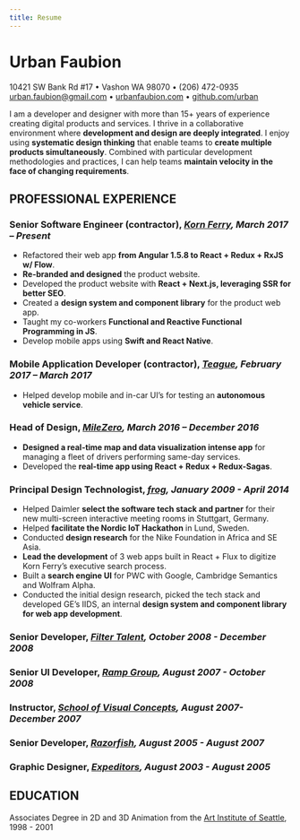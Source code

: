 ```yaml
---
title: Resume
---
```


# Urban Faubion

10421 SW Bank Rd #17 • Vashon WA 98070 • (206) 472-0935<br/>
[urban.faubion@gmail.com](mailto:urban.faubion@gmail.com) •
[urbanfaubion.com](https://urbanfaubion.com) •
[github.com/urban](https://github.com/urban)

I am a developer and designer with more than 15+ years of experience creating digital products and services. I thrive in a collaborative environment where **development and design are deeply integrated**. I enjoy using **systematic design thinking** that enable teams to **create multiple products simultaneously**. Combined with particular development methodologies and practices, I can help teams **maintain velocity in the face of changing requirements**.

## PROFESSIONAL EXPERIENCE

### **Senior Software Engineer (contractor)**, _[Korn Ferry](https://kornferry.com), March 2017 – Present_

* Refactored their web app **from Angular 1.5.8 to React + Redux + RxJS w/
  Flow**.
* **Re-branded and designed** the product website.
* Developed the product website with **React + Next.js, leveraging SSR for better SEO**.
* Created a **design system and component library** for the product web app.
* Taught my co-workers **Functional and Reactive Functional Programming in JS**.
* Develop mobile apps using **Swift and React Native**.

### **Mobile Application Developer (contractor)**, _[Teague](http://teague.com/), February 2017 – March 2017_

* Helped develop mobile and in-car UI’s for testing an **autonomous vehicle service**.

### **Head of Design**, _[MileZero](https://www.milezero.com/), March 2016 – December 2016_

* **Designed a real-time map and data visualization intense app** for managing a fleet of drivers performing same-day services.
* Developed the **real-time app using React + Redux + Redux-Sagas**.

### **Principal Design Technologist**, _[frog](https://frogdesign.com), January 2009 - April 2014_

* Helped Daimler **select the software tech stack and partner** for their new multi-screen interactive meeting rooms in Stuttgart, Germany.
* Helped **facilitate the Nordic IoT Hackathon** in Lund, Sweden.
* Conducted **design research** for the Nike Foundation in Africa and SE Asia.
* **Lead the development** of 3 web apps built in React + Flux to digitize Korn Ferry’s executive search process.
* Built a **search engine UI** for PWC with Google, Cambridge Semantics and Wolfram Alpha.
* Conducted the initial design research, picked the tech stack and developed GE’s IIDS, an internal **design system and component library for web app development**.

### **Senior Developer**, _[Filter Talent](https://www.filterdigital.com/), October 2008 - December 2008_

### **Senior UI Developer**, _[Ramp Group](http://www.rampgroup.com/), August 2007 - October 2008_

### **Instructor**, _[School of Visual Concepts](https://www.svcseattle.com/), August 2007- December 2007_

### **Senior Developer**, _[Razorfish](https://www.sapientrazorfish.com/), August 2005 - August 2007_

### **Graphic Designer**, _[Expeditors](https://www.expeditors.com/), August 2003 - August 2005_

## EDUCATION

Associates Degree in 2D and 3D Animation from the [Art Institute of Seattle](https://www.artinstitutes.edu/seattle), 1998 - 2001
